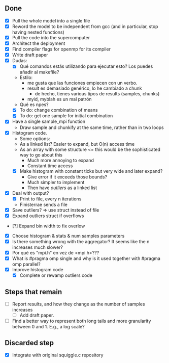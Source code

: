 ## Done

- [x] Pull the whole model into a single file
- [x] Reword the model to be independent from gcc (and in particular, stop having nested functions)
- [x] Pull the code into the supercomputer
- [x] Architect the deployment
- [x] Find compiler flags for openmp for its compiler
- [x] Write draft paper
- [x] Dudas: 
    - [x] Qué comandos estás utilizando para ejecutar esto? Los puedes añadir al makefile?
    - Estilo: 
      - me gusta que las funciones empiecen con un verbo. 
      - result es demasiado genérico, lo he cambiado a chunk
        - de hecho, tienes various tipos de results (samples, chunks)
      - myid, myblah es un mal patrón
    - Qué es npes?
    - [x] To do: change combination of means
    - [x] To do: get one sample for initial combination
- [x] Have a single sample_mpi function
  - Draw sample and chunkify at the same time, rather than in two loops
- [x] Histogram code.
    - Some options:
    - As a linked list? Easier to expand, but O(n) access time 
    - As an array with some structure <= this would be the sophisticated way to go about this
      - Much more annoying to expand
      - Constant time access
    - [x] Make histogram with constant ticks but very wide and later expand?
      - Give error if it exceeds those bounds?
      - Much simpler to implement
      - Then have *outliers* as a linked list
- [x] Deal with output?
  - [x] Print to file, every n iterations
  - Finisterrae sends a file
- [x] Save outliers? => use struct instead of file
- [x] Expand outliers struct if overflows 
- [?] Expand bin width to fix overlow
- [x] Choose histogram & stats & num samples parameters 
- [x] Is there something wrong with the aggregator? It seems like the n increases much slower?
- [x] Por qué es "mpi.h" en vez de <mpi.h>???
- [x] What is #pragma omp single and why is it used together with #pragma omp parallel?
- [x] Improve histogram code
  - [x] Complete or rewamp outliers code

## Steps that remain

- [ ] Report results, and how they change as the number of samples increases
  - [ ] Add draft paper.
- [ ] Find a better way to represent both long tails and more granularity between 0 and 1. E.g., a log scale?

## Discarded step

- [x] Integrate with original squiggle.c repository
